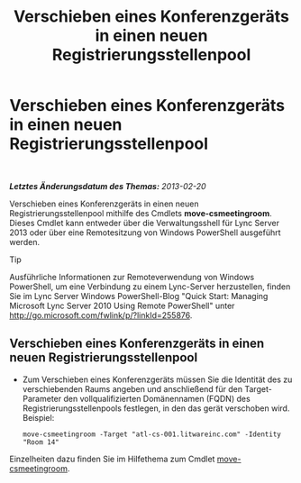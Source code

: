 ﻿---
title: Verschieben eines Konferenzgeräts in einen neuen Registrierungsstellenpool
TOCTitle: Verschieben eines Konferenzgeräts in einen neuen Registrierungsstellenpool
ms:assetid: 26e02ca3-e881-4f90-8bf0-b13649108100
ms:mtpsurl: https://technet.microsoft.com/de-de/library/JJ994025(v=OCS.15)
ms:contentKeyID: 52056316
ms.date: 05/19/2016
mtps_version: v=OCS.15
ms.translationtype: HT
---

# Verschieben eines Konferenzgeräts in einen neuen Registrierungsstellenpool

 

_**Letztes Änderungsdatum des Themas:** 2013-02-20_

Verschieben eines Konferenzgeräts in einen neuen Registrierungsstellenpool mithilfe des Cmdlets **move-csmeetingroom**. Dieses Cmdlet kann entweder über die Verwaltungsshell für Lync Server 2013 oder über eine Remotesitzung von Windows PowerShell ausgeführt werden.


> [!TIP]
> Ausführliche Informationen zur Remoteverwendung von Windows PowerShell, um eine Verbindung zu einem Lync-Server herzustellen, finden Sie im Lync Server&nbsp;Windows PowerShell-Blog "Quick Start: Managing Microsoft Lync Server 2010 Using Remote PowerShell" unter <A href="http://go.microsoft.com/fwlink/p/?linkid=255876">http://go.microsoft.com/fwlink/p/?linkId=255876</A>.




## Verschieben eines Konferenzgeräts in einen neuen Registrierungsstellenpool

  - Zum Verschieben eines Konferenzgeräts müssen Sie die Identität des zu verschiebenden Raums angeben und anschließend für den Target-Parameter den vollqualifizierten Domänennamen (FQDN) des Registrierungsstellenpools festlegen, in den das gerät verschoben wird. Beispiel:
    
        move-csmeetingroom -Target "atl-cs-001.litwareinc.com" -Identity "Room 14"

Einzelheiten dazu finden Sie im Hilfethema zum Cmdlet [move-csmeetingroom](https://docs.microsoft.com/en-us/powershell/module/skype/Move-CsMeetingRoom).

